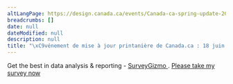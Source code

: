 ```yaml
---
altLangPage: https://design.canada.ca/events/Canada-ca-spring-update-2019.html
breadcrumbs: []
date: null
dateModified: null
description: null
title: "\xC9vénement de mise à jour printanière de Canada.ca : 18 juin 2019"
---
```



<div class="row">
 <noscript>
  Get the best in data analysis &amp; reporting -
  <a href="https://www.surveygizmo.com/">
   SurveyGizmo
  </a>
  .
  <a href="https://ca.surveygizmo.com/s3/50050247/23b9b894218e?__no_style=true&amp;?jsfallback=true">
   Please take my survey now
  </a>
 </noscript>
 <style>
  .sg-survey{display:none; }
 </style>
</div>




